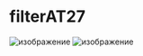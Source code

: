 # filterAT27
![изображение](https://user-images.githubusercontent.com/91628164/141806931-27b2b581-e0f1-4eea-bd30-7e42947a1566.png)
![изображение](https://user-images.githubusercontent.com/91628164/141807373-f5444afc-4ff5-44e3-ae15-561832fd90ee.png)
